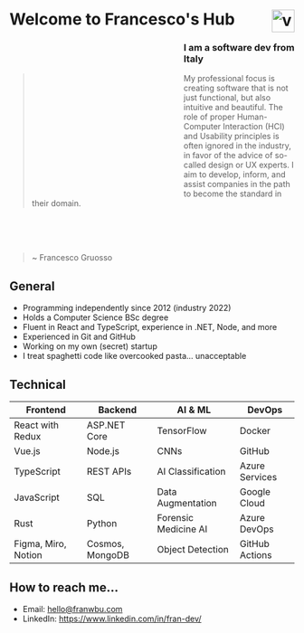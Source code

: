 # Welcome to Francesco's Hub <img src="https://cdn-icons-png.flaticon.com/512/25/25231.png" alt="vintage space GIF by US National Archives"  align="right" style="width: 40px;">

 <!--<img src="https://media1.giphy.com/media/3ov9jNziFTMfzSumAw/giphy.gif?cid=ecf05e47fpfvq59hnjlyn7xiles4gef7xsflcot3m1lqu7lo&amp;rid=giphy.gif&amp;ct=g" alt="vintage space GIF by US National Archives"  align="left" style="width: 90px; opacity: 0;"> -->
  <img src="https://media2.giphy.com/media/v1.Y2lkPTc5MGI3NjExNnV6eDdxN2hmczJxZDBhMnR4MGszMzRpdXluazRjN2NiczExcGE3aiZlcD12MV9pbnRlcm5hbF9naWZfYnlfaWQmY3Q9Zw/br99SojJZ5rlfSYset/giphy.gif" alt="vintage space GIF by US National Archives"  align="left" style="width: 305px; height: 281.25px; opacity: 0;">

### I am a software dev from Italy
> My professional focus is creating software that is not just functional, but also intuitive and beautiful. The role of proper Human-Computer Interaction (HCI) and Usability principles is often ignored in the industry, in favor of the advice of so-called design or UX experts. I aim to develop, inform, and assist companies in the path to become the standard in their domain.
<br />
<br />
<br />

> ~ Francesco Gruosso

<!-- > I focus on the fundamentals: _"Does this feel natural to use?"_, _"Who might struggle here, and why?"_, _"How do we hide complexity without dumbing it down?"_.  -->

<!-- ### Development, Research, iUX -->

## General
- Programming independently since 2012 (industry 2022)
- Holds a Computer Science BSc degree
- Fluent in React and TypeScript, experience in .NET, Node, and more
- Experienced in Git and GitHub
- Working on my own (secret) startup
- I treat spaghetti code like overcooked pasta... unacceptable

## Technical
| **Frontend**          | **Backend**       | **AI & ML**            | **DevOps**           |
|-----------------------|-------------------|------------------------|----------------------|
| React with Redux      | ASP.NET Core      | TensorFlow             | Docker               |
| Vue.js                | Node.js           | CNNs                   | GitHub               |
| TypeScript            | REST APIs         | AI Classification      | Azure Services       |
| JavaScript            | SQL               | Data Augmentation      | Google Cloud         |
| Rust                  | Python            | Forensic Medicine AI   | Azure DevOps         |
| Figma, Miro, Notion   | Cosmos, MongoDB   | Object Detection       | GitHub Actions       |


## How to reach me...

- Email: [hello@franwbu.com](hello@franwbu.com) 
- LinkedIn: https://www.linkedin.com/in/fran-dev/


<!--
**FrancescoCoding/FrancescoCoding** is a ✨ _special_ ✨ repository because its `README.md` (this file) appears on your GitHub profile.

Here are some ideas to get you started:

- 🔭 I’m currently working on ...
- 🌱 I’m currently learning ...
- 👯 I’m looking to collaborate on ...
- 🤔 I’m looking for help with ...
- 💬 Ask me about ...
- 📫 How to reach me: ...
- 😄 Pronouns: ...
- ⚡ Fun fact: ...
-->
